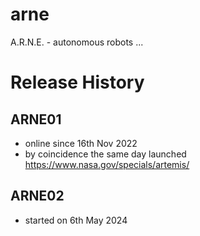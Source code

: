 # arne
A.R.N.E. - autonomous robots ...

# Release History
## ARNE01
- online since 16th Nov 2022
- by coincidence the same day launched https://www.nasa.gov/specials/artemis/

## ARNE02
- started on 6th May 2024
